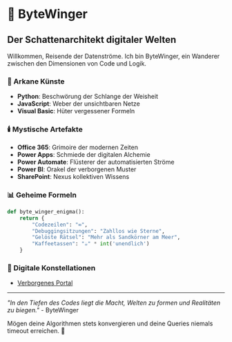 # 🌌 ByteWinger

## Der Schattenarchitekt digitaler Welten

Willkommen, Reisende der Datenströme. Ich bin ByteWinger, ein Wanderer zwischen den Dimensionen von Code und Logik.

### 🔮 Arkane Künste

- **Python**: Beschwörung der Schlange der Weisheit
- **JavaScript**: Weber der unsichtbaren Netze
- **Visual Basic**: Hüter vergessener Formeln

### 🕯️ Mystische Artefakte

- **Office 365**: Grimoire der modernen Zeiten
- **Power Apps**: Schmiede der digitalen Alchemie
- **Power Automate**: Flüsterer der automatisierten Ströme
- **Power BI**: Orakel der verborgenen Muster
- **SharePoint**: Nexus kollektiven Wissens

### 📊 Geheime Formeln

```python
def byte_winger_enigma():
    return {
        "Codezeilen": "∞",
        "Debuggingsitzungen": "Zahllos wie Sterne",
        "Gelöste Rätsel": "Mehr als Sandkörner am Meer",
        "Kaffeetassen": "☕" * int('unendlich')
    }
```

### 🌠 Digitale Konstellationen

- [Verborgenes Portal](https://www.bytewinger.com)

---

*"In den Tiefen des Codes liegt die Macht, Welten zu formen und Realitäten zu biegen."* - ByteWinger

Mögen deine Algorithmen stets konvergieren und deine Queries niemals timeout erreichen. 🌌
